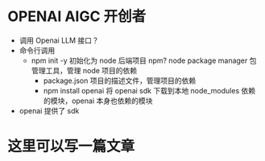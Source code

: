 # OPENAI AIGC 开创者

- 调用 Openai LLM 接口？
- 命令行调用
  - npm init -y 初始化为 node 后端项目
    npm? node package manager 包管理工具，管理 node 项目的依赖
    - package.json 项目的描述文件，管理项目的依赖
    - npm install openai
      将 openai sdk 下载到本地 node_modules
      依赖的模块，openai 本身也依赖的模块
- openai 提供了 sdk

# 这里可以写一篇文章
